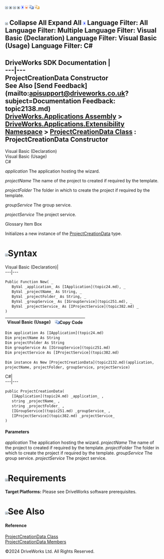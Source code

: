 ![](dotnetimages/collapse.gif) ![](dotnetimages/expand.gif) ![](dotnetimages/collapse.gif) ![](dotnetimages/expand.gif) ![](dotnetimages/drpdown.gif) ![](dotnetimages/drpdown_orange.gif) ![](dotnetimages/copycode.gif) ![](dotnetimages/copycodeHighlight.gif)

![](dotnetimages/collapse.gif) Collapse All Expand All ![](dotnetimages/drpdown.gif) Language Filter: All  Language Filter: Multiple  Language Filter: Visual Basic (Declaration) Language Filter: Visual Basic (Usage) Language Filter: C#  
---  
DriveWorks SDK Documentation  |   
---|---  
ProjectCreationData Constructor   
See Also [Send Feedback](mailto:apisupport@driveworks.co.uk?subject=Documentation Feedback: topic2138.md)  
[DriveWorks.Applications Assembly](topic13.md) > [DriveWorks.Applications.Extensibility Namespace](topic1995.md) > [ProjectCreationData Class](topic2132.md) : ProjectCreationData Constructor  
---  
  
Visual Basic (Declaration)    
Visual Basic (Usage)    
C# 

_application_
    The application hosting the wizard.

_projectName_
    The name of the project to created if required by the template.

_projectFolder_
    The folder in which to create the project if required by the template.

_groupService_
    The group service.

_projectService_
    The project service.

Glossary Item Box

Initializes a new instance of the [ProjectCreationData](topic2132.md) type. 

# ![](dotnetimages/collapse.gif)Syntax

Visual Basic (Declaration)|   
---|---  
      
    
    Public Function New( _
       ByVal _application_ As [IApplication](topic24.md), _
       ByVal _projectName_ As String, _
       ByVal _projectFolder_ As String, _
       ByVal _groupService_ As [IGroupService](topic251.md), _
       ByVal _projectService_ As [IProjectService](topic382.md) _
    )  
  
Visual Basic (Usage)| ![](dotnetimages/copycode.gif)Copy Code  
---|---  
      
    
    Dim application As [IApplication](topic24.md)
    Dim projectName As String
    Dim projectFolder As String
    Dim groupService As [IGroupService](topic251.md)
    Dim projectService As [IProjectService](topic382.md)
     
    Dim instance As New [ProjectCreationData](topic2132.md)(application, projectName, projectFolder, groupService, projectService)  
  
C#|   
---|---  
      
    
    public ProjectCreationData( 
       [IApplication](topic24.md) _application_ ,
       string _projectName_ ,
       string _projectFolder_ ,
       [IGroupService](topic251.md) _groupService_ ,
       [IProjectService](topic382.md) _projectService_
    )  
  
#### Parameters

 _application_
    The application hosting the wizard.
_projectName_
    The name of the project to created if required by the template.
_projectFolder_
    The folder in which to create the project if required by the template.
_groupService_
    The group service.
_projectService_
    The project service.

# ![](dotnetimages/collapse.gif)Requirements

**Target Platforms:** Please see DriveWorks software prerequisites.

# ![](dotnetimages/collapse.gif)See Also

#### Reference

[ProjectCreationData Class](topic2132.md)   
[ProjectCreationData Members](topic2133.md)

©2024 DriveWorks Ltd. All Rights Reserved.
